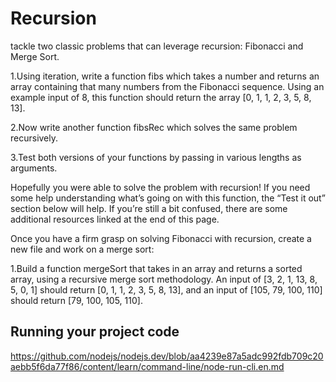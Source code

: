 # Recursion
tackle two classic problems that can leverage recursion: Fibonacci and Merge Sort.

1.Using iteration, write a function fibs which takes a number and returns an array containing that many numbers from the Fibonacci sequence. Using an example input of 8,
this function should return the array [0, 1, 1, 2, 3, 5, 8, 13].

2.Now write another function fibsRec which solves the same problem recursively.

3.Test both versions of your functions by passing in various lengths as arguments.

Hopefully you were able to solve the problem with recursion! If you need some help understanding what’s going on with this function,
the “Test it out” section below will help. If you’re still a bit confused, there are some additional resources linked at the end of this page.

Once you have a firm grasp on solving Fibonacci with recursion, create a new file and work on a merge sort:

1.Build a function mergeSort that takes in an array and returns a sorted array, using a recursive merge sort methodology.
An input of [3, 2, 1, 13, 8, 5, 0, 1] should return [0, 1, 1, 2, 3, 5, 8, 13], and an input of [105, 79, 100, 110] should return [79, 100, 105, 110].

## Running your project code ##

https://github.com/nodejs/nodejs.dev/blob/aa4239e87a5adc992fdb709c20aebb5f6da77f86/content/learn/command-line/node-run-cli.en.md

